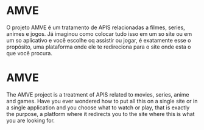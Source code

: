 # AMVE 

O projeto AMVE é um tratamento de APIS relacionadas a filmes, series, animes e jogos.
Já imaginou como colocar tudo isso em um so site ou em um so aplicativo e você escolhe oq assistir ou jogar, é exatamente esse o propósito, uma plataforma onde ele te redireciona para o site onde esta o que você procura.

# AMVE

The AMVE project is a treatment of APIS related to movies, series, anime and games.
Have you ever wondered how to put all this on a single site or in a single application and you choose what to watch or play, that is exactly the purpose, a platform where it redirects you to the site where this is what you are looking for.